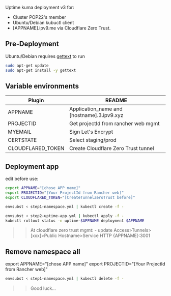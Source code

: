 Uptime kuma deployment v3 for:

- Cluster POP22's member
- Ubuntu/Debian kubuctl client
- [APPNAME].ipv9.me via Cloudflare Zero Trust.

## Pre-Deployment
Ubuntu/Debian requires [gettext](https://zoomadmin.com/HowToInstall/UbuntuPackage/gettext) to run

```sh
sudo apt-get update
sudo apt-get install -y gettext
```

## Variable environments
| Plugin | README |
| ------ | ------ |
| APPNAME | Application_name and [hostname].3.ipv9.xyz |
| PROJECTID | Get projectId from rancher web mgmt |
| MYEMAIL | Sign Let's Encrypt |
| CERTSTATE | Select staging/prod |
| CLOUDFLARED_TOKEN | Create Cloudflare Zero Trust tunnel |

## Deployment app
edit before use:

```sh
export APPNAME="[chose APP name]"
export PROJECTID="[Your ProjectId from Rancher web]"
export CLOUDFLARED_TOKEN="[CreateTunnelZeroTrust before]"
```

```sh
envsubst < step1-namespace.yml | kubectl create -f -
```

```sh
envsubst < step2-uptime-app.yml | kubectl apply -f - 
kubectl rollout status -n uptime-$APPNAME deployment $APPNAME
```
>> At cloudflare zero trust mgmt:
    - update Access>Tunnels>[xxx]>Public Hostname>Service HTTP {APPNAME}:3001

## Remove namespace all
export APPNAME="[chose APP name]"
export PROJECTID="[Your ProjectId from Rancher web]"

```sh
envsubst < step1-namespace.yml | kubectl delete -f -
```
>> Good luck...
